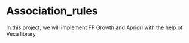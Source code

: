 # Association_rules
In this project, we will implement FP Growth and Apriori with the help of Veca library
